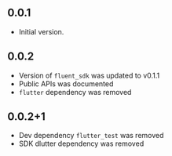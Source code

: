 ## 0.0.1

* Initial version.

## 0.0.2

* Version of `fluent_sdk` was updated to v0.1.1
* Public APIs was documented
* `flutter` dependency was removed

## 0.0.2+1

* Dev dependency `flutter_test` was removed
* SDK dlutter dependency was removed